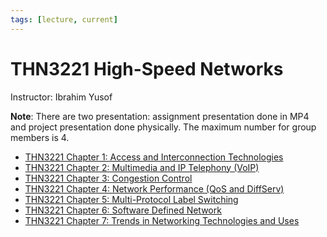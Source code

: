 ```yaml
---
tags: [lecture, current]
---
```


# THN3221 High-Speed Networks

Instructor: Ibrahim Yusof

**Note**: There are two presentation: assignment presentation done in MP4 and
project presentation done physically. The maximum number for group members is 4.

- [THN3221 Chapter 1: Access and Interconnection Technologies](202303272000.md)
- [THN3221 Chapter 2: Multimedia and IP Telephony (VoIP)](202304092134.md)
- [THN3221 Chapter 3: Congestion Control](202304262157.md)
- [THN3221 Chapter 4: Network Performance (QoS and DiffServ)](202304111933.md)
- [THN3221 Chapter 5: Multi-Protocol Label Switching](202304261230.md)
- [THN3221 Chapter 6: Software Defined Network](202305151915.md)
- [THN3221 Chapter 7: Trends in Networking Technologies and Uses](202305311428.md)

